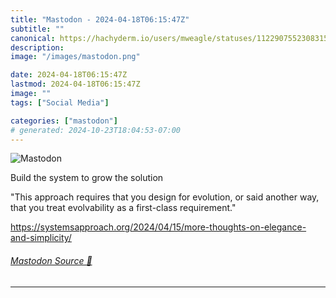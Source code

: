 ```yaml
---
title: "Mastodon - 2024-04-18T06:15:47Z"
subtitle: ""
canonical: https://hachyderm.io/users/mweagle/statuses/112290755230831578
description:
image: "/images/mastodon.png"

date: 2024-04-18T06:15:47Z
lastmod: 2024-04-18T06:15:47Z
image: ""
tags: ["Social Media"]

categories: ["mastodon"]
# generated: 2024-10-23T18:04:53-07:00
---
```

![Mastodon](/images/mastodon.png)

<p>Build the system to grow the solution</p><p>&quot;This approach requires that you design for evolution, or said another way, that you treat evolvability as a first-class requirement.&quot;</p><p><a href="https://systemsapproach.org/2024/04/15/more-thoughts-on-elegance-and-simplicity/" target="_blank" rel="nofollow noopener noreferrer" translate="no"><span class="invisible">https://</span><span class="ellipsis">systemsapproach.org/2024/04/15</span><span class="invisible">/more-thoughts-on-elegance-and-simplicity/</span></a></p>


###### [Mastodon Source 🐘](https://hachyderm.io/@mweagle/112290755230831578)

___
